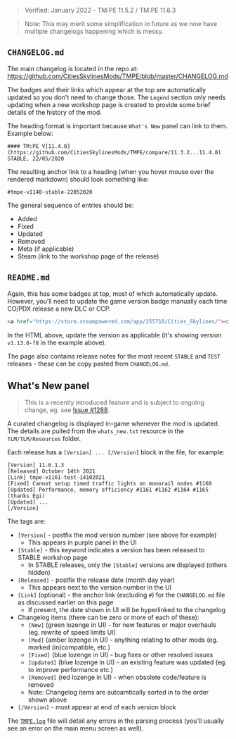 > Verified: January 2022 - TM:PE 11.5.2 / TM:PE 11.6.3

> Note: This may merit some simplification in future as we now have multiple changelogs happening which is messy.

## `CHANGELOG.md`

The main changelog is located in the repo at: https://github.com/CitiesSkylinesMods/TMPE/blob/master/CHANGELOG.md

The badges and their links which appear at the top are automatically updated so you don't need to change those. The `Legend` section only needs updating when a new workshop page is created to provide some brief details of the history of the mod.

The heading format is important because `What's New` panel can link to them. Example below:

```
#### TM:PE V[11.4.0](https://github.com/CitiesSkylinesMods/TMPE/compare/11.3.2...11.4.0) STABLE, 22/05/2020
```

The resulting anchor link to a heading (when you hover mouse over the rendered markdown) should look something like:

```
#tmpe-v1140-stable-22052020
```

The general sequence of entries should be:

* Added
* Fixed
* Updated
* Removed
* Meta (if applicable)
* Steam (link to the workshop page of the release)

## `README.md`

Again, this has some badges at top, most of which automatically update. However, you'll need to update the game version badge manually each time CO/PDX release a new DLC or CCP.

```html
<a href="https://store.steampowered.com/app/255710/Cities_Skylines/"><img src="https://img.shields.io/static/v1?label=cities:%20skylines&message=v1.13.0-f8&color=01ABF8&logo=unity" /></a>
```

In the HTML above, update the version as applicable (it's showing version `v1.13.0-f8` in the example above).

The page also contains release notes for the most recent `STABLE` and `TEST` releases - these can be copy pasted from `CHANGELOG.md`.

## What's New panel

> This is a recently introduced feature and is subject to ongoing change, eg. see [Issue #1288](https://github.com/CitiesSkylinesMods/TMPE/issues/1288).

A curated changelog is displayed in-game whenever the mod is updated. The details are pulled from the `whats_new.txt` resource in the `TLM/TLM/Resources` folder.

Each release has a `[Version] ... [/Version]` block in the file, for example:

```
[Version] 11.6.1.3
[Released] October 14th 2021
[Link] tmpe-v1161-test-14102021
[Fixed] Cannot setup timed traffic lights on monorail nodes #1160
[Updated] Performance, memory efficiency #1161 #1162 #1164 #1165 (thanks Egi)
[Updated] ...
[/Version]
```

The tags are:

* `[Version]` - postfix the mod version number (see above for example)
    * This appears in purple panel in the UI
* `[Stable]` - this keyword indicates a version has been released to STABLE workshop page
    * In STABLE releases, only the `[Stable]` versions are displayed (others hidden)
* `[Released]` - postfix the release date (month day year)
    * This appears next to the version number in the UI
* `[Link]` (optional) - the anchor link (excluding `#`) for the `CHANGELOG.md` file as discussed earlier on this page
    * If present, the date shown in UI will be hyperlinked to the changelog
* Changelog items (there can be zero or more of each of these):
    * `[New]` (green lozenge in UI) - for new features or major overhauls (eg. rewrite of speed limits UI)
    * `[Mod]` (amber lozenge in UI) - anything relating to other mods (eg. marked (in)compatible, etc.)
    * `[Fixed]` (blue lozenge in UI) - bug fixes or other resolved issues
    * `[Updated]` (blue lozenge in UI) - an existing feature was updated (eg. to improve performance etc.)
    * `[Removed]` (red lozenge in UI) - when obsolete code/feature is removed
    * Note: Changelog items are autoamtically sorted in to the order shown above
* `[/Version]` - must appear at end of each version block

The [`TMPE.log`](TMPE.log) file will detail any errors in the parsing process (you'll usually see an error on the main menu screen as well).